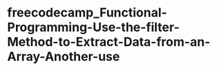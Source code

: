 # freecodecamp_Functional-Programming-Use-the-filter-Method-to-Extract-Data-from-an-Array-Another-use